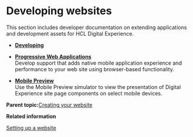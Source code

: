 # Developing websites 

This section includes developer documentation on extending applications and development assets for HCL Digital Experience.

-   **[Developing](../dev/developing_parent.html)**  

-   **[Progressive Web Applications ](../install/progressive_web_applications.md)**  
Develop support that adds native mobile application experience and performance to your web site using browser-based functionality.
-   **[Mobile Preview ](../install/mobile_preview.md)**  
Use the Mobile Preview simulator to view the presentation of Digital Experience site page components on select mobile devices.

**Parent topic:**[Creating your website ](../install/rm_4site.md)

**Related information**  


[Setting up a website ](../site/site_setup.md)

